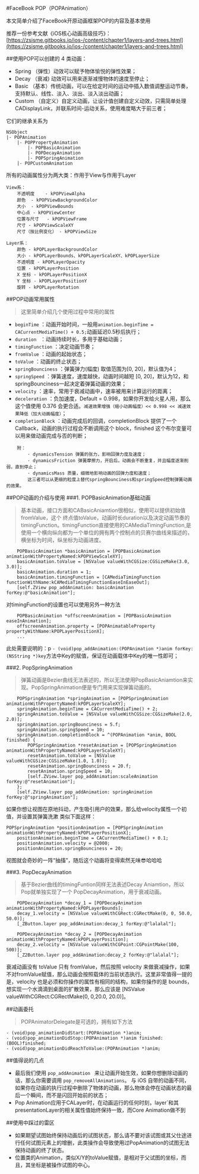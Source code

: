#FaceBook POP（POPAnimation）

本文简单介绍了FaceBook开原动画框架POP的内容及基本使用

推荐一份参考文献《iOS核心动画高级技巧》：[https://zsisme.gitbooks.io/ios-/content/chapter1/layers-and-trees.html](https://zsisme.gitbooks.io/ios-/content/chapter1/layers-and-trees.html)

##使用POP可以创建的 4 类动画：
* Spring	（弹性）动效可以赋予物体愉悦的弹性效果；
* Decay 	（衰减) 动效可以用来逐渐减慢物体的速度至停止；
* Basic 	（基本）传统动画，可以在给定时间的运动中插入数值调整运动节奏，支持默认、线性、淡入、淡出、淡入淡出动画；
* Custom	（自定义）自定义动画，让设计值创建自定义动效，只需简单处理CADisplayLink，并联系时间-运动关系，使用难度略大于前三者；

它们的继承关系为

```
NSObject   
|- POPAnimation   
	|- POPPropertyAnimation   
		|- POPBasicAnimation   
		|- POPDecayAnimation   
		|- POPSpringAnimation   
	|- POPCustomAnimation   
```

所有的动画属性分为两大类：作用于View与作用于Layer

```
View系：
	不透明度 	- kPOPViewAlpha
	颜色	- kPOPViewBackgroundColor
	大小	- kPOPViewBounds
	中心点	- kPOPViewCenter
	位置与尺寸	- kPOPViewFrame
	尺寸 - kPOPViewScaleXY
	尺寸（按比例变化） - kPOPViewSize

Layer系：
	颜色 - kPOPLayerBackgroundColor
	大小 - kPOPLayerBounds、kPOPLayerScaleXY、kPOPLayerSize
	不透明度 - kPOPLayerOpacity
	位置 - kPOPLayerPosition
	X 坐标 - kPOPLayerPositionX
	Y 坐标 - kPOPLayerPositionY
	旋转 - kPOPLayerRotation
```

##POP动画常用属性
> 这里简单介绍几个使用过程中常用的属性

* `beginTime` ：动画开始时间，一般用`animation.beginTime = CACurrentMediaTime() + 0.5;`动画延迟0.5秒后执行；
* `duration ` ：动画持续时长，多用于基础动画；
* `timingFunction` ：决定动画节奏；
* `fromValue` ：动画的起始状态；
* `toValue` ：动画的终止状态；
* `springBounciness` ：弹簧弹力(幅度) 取值范围为[0, 20]，默认值为4；
* `springSpeed` ：弹簧速度，速度越快，动画时间越短 [0, 20]，默认为12，和springBounciness一起决定着弹簧动画的效果；
* `velocity` ：速率，常用于衰减动画中，速率被用来计算运行的距离；
* `deceleration` ：负加速度，Default = 0.998，如果你开发给火星人用，那么这个值使用 0.376 会更合适。`减速效果增强（缩小动画幅度）<< 0.998 << 减速效果降低（加大动画幅度）`；
* `completionBlock` ：动画完成后的回调，completionBlock 提供了一个 Callback，动画的执行过程会不断调用这个 block，finished 这个布尔变量可以用来做动画完成与否的判断；

```
	附：
		· dynamicsTension 弹簧的张力，影响回弹力度及速度；
		· dynamicsFriction 弹簧摩擦力，开启后，动画会不断重复，并且幅度逐渐削弱，直到停止；
		· dynamicsMass 质量，细微地影响动画的回弹力度和速度；
		这三者可以从更细的粒度上替代springBounciness和springSpeed控制弹簧动画的效果。
```

##POP动画的介绍与使用
###1. POPBasicAnimation基础动画
> 基本动画，接口方面和CABasicAniamtion很相似，使用可以提供初始值fromValue，这个 终点值toValue，动画时长duration以及决定动画节奏的timingFunction。timingFunction直接使用的CAMediaTimingFunction,是使用一个横向纵向都为一个单位的拥有两个控制点的贝赛尔曲线来描述的，横坐标为时间，纵坐标为动画进度。

```
	POPBasicAnimation *basicAnimation = [POPBasicAnimation 	animationWithPropertyNamed:kPOPViewScaleXY];
	basicAnimation.toValue = [NSValue valueWithCGSize:CGSizeMake(3.0, 3.0)];
	basicAnimation.duration = 1;
	basicAnimation.timingFunction = [CAMediaTimingFunction functionWithName:kCAMediaTimingFunctionEaseInEaseOut];
	[self.ZView pop_addAnimation: basicAnimation forKey:@"basicAnimation"];
```
对timingFunction的设置也可以使用另外一种方法

```
	POPBasicAnimation *offscreenAnimation = [POPBasicAnimation easeInAnimation];
	offscreenAnimation.property = [POPAnimatableProperty propertyWithName:kPOPLayerPositionX];
	...
```
此处需要说明的：p
`- (void)pop_addAnimation:(POPAnimation *)anim forKey:(NSString *)key`方法中Key的赋值，保证在动画载体中Key的唯一性即可；

###2. PopSpringAnimation
> 弹簧动画是Bezier曲线无法表述的，所以无法使用PopBasicAniamtion来实现。PopSpringAnimation便是专门用来实现弹簧动画的。

```
	POPSpringAnimation *springAnimation = [POPSpringAnimation animationWithPropertyNamed:kPOPLayerScaleXY];
    springAnimation.beginTime = CACurrentMediaTime() + 2;
    springAnimation.toValue = [NSValue valueWithCGSize:CGSizeMake(2.0, 2.0)];
    springAnimation.springBounciness = 5.f;
    springAnimation.springSpeed = 10;
    springAnimation.completionBlock = ^(POPAnimation *anim, BOOL finished) {
        POPSpringAnimation *resetAnimation = [POPSpringAnimation animationWithPropertyNamed:kPOPLayerScaleXY];
        resetAnimation.toValue = [NSValue valueWithCGSize:CGSizeMake(1.0, 1.0)];
        resetAnimation.springBounciness = 20.f;
        resetAnimation.springSpeed = 10;
        [self.ZView.layer pop_addAnimation:scaleAnimation forKey:@"resetAnimation"];
    };
    [self.ZView.layer pop_addAnimation: springAnimation forKey:@"springAnimation"];
```
如果你想让视图在原地抖动，产生吸引用户的效果，那么给velocity属性一个初值，并设置其弹簧洗漱  类似下面这样：

```
POPSpringAnimation *positionAnimation = [POPSpringAnimation animationWithPropertyNamed:kPOPLayerPositionX];
    positionAnimation.beginTime = CACurrentMediaTime() + 0.1;
    positionAnimation.velocity = @2000;
    positionAnimation.springBounciness = 20;
```
视图就会奇妙的一阵“抽搐”，随后这个动画将变得索然无味😎哈哈哈

###3. PopDecayAnimation
> 基于Bezier曲线的timingFuntion同样无法表述Decay Aniamtion，所以Pop就单独实现了一个 PopDecayAnimation，用于衰减动画。

```
	POPDecayAnimation *decay_1 = [POPDecayAnimation animationWithPropertyNamed:kPOPLayerBounds];
    decay_1.velocity = [NSValue valueWithCGRect:CGRectMake(0, 0, 50.0, 50.0)];
    [_ZButton.layer pop_addAnimation:decay_1 forKey:@"lalalal"];
    
    POPDecayAnimation *decay_2 = [POPDecayAnimation animationWithPropertyNamed:kPOPLayerPosition];
    decay_2.velocity = [NSValue valueWithCGPoint:CGPointMake(100, 500)];
    [_Z2Button.layer pop_addAnimation:decay_2 forKey:@"lalalal"];
```
衰减动画没有 toValue 只有 fromValue，然后按照 velocity 来做衰减操作，如果不对fromValue赋值，那么动画会按照载体的当前状态执行。这里非常值得一提的是，velocity 也是必须和你操作的属性有相同的结构，如果你操作的是 bounds，想实现一个水滴滴到桌面的扩散效果，那么应该是 [NSValue valueWithCGRect:CGRectMake(0, 0,20.0, 20.0)]。


##动画委托
> POPAnimatorDelegate是可选的，拥有如下方法

```
- (void)pop_animationDidStart:(POPAnimation *)anim;
- (void)pop_animationDidStop:(POPAnimation *)anim finished:(BOOL)finished;
- (void)pop_animationDidReachToValue:(POPAnimation *)anim;
```

##值得说的几点

* 最后我们使用 `pop_addAnimation ` 来让动画开始生效，如果你想删除动画的话，那么你需要调用 `pop_removeAllAnimations`。 与 iOS 自带的动画不同，如果你在动画的执行过程中删除了物体的动画，那么物体会停在动画状态的最后一个瞬间，而不是闪回开始前的状态；
* Pop Animation应用于CALayer时，在动画运行的任何时刻，layer`和其presentationLayer的相关属性值始终保持一致，而Core Animation做不到


##使用中踩过的雷区
* 如果期望试图始终保持动画后的试图状态，那么请不要对该试图或其父仕途进行任何试图元素上的增删，此类操作会导致使用过PopAnimation的试图无法保持动画的终了状态。
* 位置类的Animation，类似X/Y的toValue赋值，是相对于父试图的坐标，而且，其坐标是被操作试图的中心。
